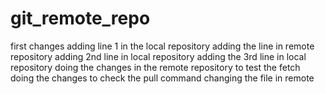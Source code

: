 # git_remote_repo
first changes
adding line 1 in the local repository
adding the line in remote repository
adding 2nd line in local repository
adding the 3rd line in local repository
doing the changes in the remote repository to test the fetch
doing the changes to check the pull command
changing the file in remote
